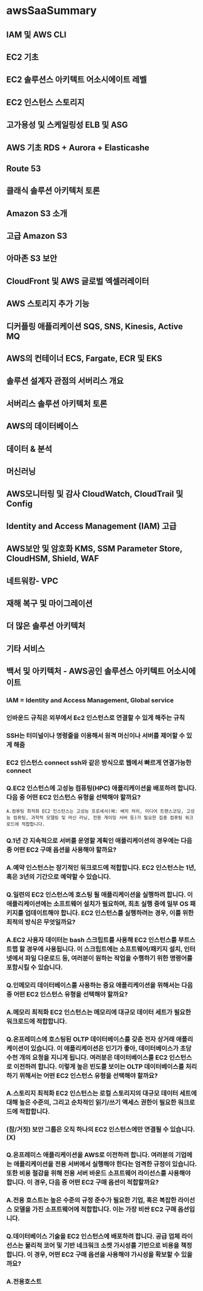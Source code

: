 # awsSaaSummary

## IAM 및 AWS CLI
## EC2 기초
## EC2 솔루션스 아키텍트 어소시에이트 레벨
## EC2 인스턴스 스토리지
## 고가용성 및 스케일링성 ELB 및 ASG
## AWS 기초 RDS + Aurora + Elasticashe
## Route 53
## 클래식 솔루션 아키텍처 토론
## Amazon S3 소개
## 고급 Amazon S3
## 아마존 S3 보안
## CloudFront 및 AWS 글로벌 엑셀러레이터
## AWS 스토리지 추가 기능
## 디커플링 애플리케이션 SQS, SNS, Kinesis, Active MQ
## AWS의 컨테이너 ECS, Fargate, ECR 및 EKS
## 솔루션 설계자 관점의 서버리스 개요
## 서버리스 솔루션 아키텍처 토론
## AWS의 데이터베이스
## 데이터 & 분석
## 머신러닝
## AWS모니터링 및 감사 CloudWatch, CloudTrail 및 Config
## Identity and Access Management (IAM) 고급
## AWS보안 및 암호화 KMS, SSM Parameter Store, CloudHSM, Shield, WAF
## 네트워캉- VPC
## 재해 복구 및 마이그레이션
## 더 많은 솔루션 아키텍처
## 기타 서비스
## 백서 및 아키텍처 - AWS공인 솔루션스 아키텍트 어소시에이트

### IAM = Identity and Access Management, Global service

### 인바운드 규칙은 외부에서 Ec2 인스턴스로 연결할 수 있게 해주는 규칙

### SSH는 터미널이나 명령줄을 이용해서 원격 머신이나 서버를 제어할 수 있게 해줌

### EC2 인스턴스 connect ssh와 같은 방식으로 웹에서 빠르게 연결가능한 connect

### Q.EC2 인스턴스에 고성능 컴퓨팅(HPC) 애플리케이션을 배포하려 합니다. 다음 중 어떤 EC2 인스턴스 유형을 선택해야 할까요?
    A.컴퓨팅 최적화 EC2 인스턴스는 고성능 프로세서(예: 배치 처리, 미디어 트랜스코딩, 고성능 컴퓨팅, 과학적 모델링 및 머신 러닝, 전용 게이밍 서버 등)가 필요한 집중 컴퓨팅 워크로드에 적합합니다.

### Q.1년 간 지속적으로 서버를 운영할 계획인 애플리케이션의 경우에는 다음 중 어떤 EC2 구매 옵션을 사용해야 할까요?
### A.예약 인스턴스는 장기적인 워크로드에 적합합니다. EC2 인스턴스는 1년, 혹은 3년의 기간으로 예약할 수 있습니다.

### Q.일련의 EC2 인스턴스에 호스팅 될 애플리케이션을 실행하려 합니다. 이 애플리케이션에는 소프트웨어 설치가 필요하며, 최초 실행 중에 일부 OS 패키지를 업데이트해야 합니다. EC2 인스턴스를 실행하려는 경우, 이를 위한 최적의 방식은 무엇일까요?
### A.EC2 사용자 데이터는 bash 스크립트를 사용해 EC2 인스턴스를 부트스트랩 할 경우에 사용됩니다. 이 스크립트에는 소프트웨어/패키지 설치, 인터넷에서 파일 다운로드 등, 여러분이 원하는 작업을 수행하기 위한 명령어를 포함시킬 수 있습니다.

### Q.인메모리 데이터베이스를 사용하는 중요 애플리케이션을 위해서는 다음 중 어떤 EC2 인스턴스 유형을 선택해야 할까요?
### A.메모리 최적화 EC2 인스턴스는 메모리에 대규모 데이터 세트가 필요한 워크로드에 적합합니다.

### Q.온프레미스에 호스팅된 OLTP 데이터베이스를 갖춘 전자 상거래 애플리케이션이 있습니다. 이 애플리케이션은 인기가 좋아, 데이터베이스가 초당 수천 개의 요청을 지니게 됩니다. 여러분은 데이터베이스를 EC2 인스턴스로 이전하려 합니다. 이렇게 높은 빈도를 보이는 OLTP 데이터베이스를 처리하기 위해서는 어떤 EC2 인스턴스 유형을 선택해야 할까요?
### A.스토리지 최적화 EC2 인스턴스는 로컬 스토리지의 대규모 데이터 세트에 대해 높은 수준의, 그리고 순차적인 읽기/쓰기 액세스 권한이 필요한 워크로드에 적합합니다.

### (참/거짓) 보안 그룹은 오직 하나의 EC2 인스턴스에만 연결될 수 있습니다. (X)

### Q.온프레미스 애플리케이션을 AWS로 이전하려 합니다. 여러분의 기업에는 애플리케이션을 전용 서버에서 실행해야 한다는 엄격한 규정이 있습니다. 또한 비용 절감을 위해 전용 서버 바운드 소프트웨어 라이선스를 사용해야 합니다. 이 경우, 다음 중 어떤 EC2 구매 옵션이 적합할까요?
### A.전용 호스트는 높은 수준의 규정 준수가 필요한 기업, 혹은 복잡한 라이선스 모델을 가진 소프트웨어에 적합합니다. 이는 가장 비싼 EC2 구매 옵션입니다.

### Q.데이터베이스 기술을 EC2 인스턴스에 배포하려 합니다. 공급 업체 라이선스는 물리적 코어 및 기반 네크워크 소켓 가시성를 기반으로 비용을 책정합니다. 이 경우, 어떤 EC2 구매 옵션을 사용해야 가시성을 확보할 수 있을까요?
### A.전용호스트

